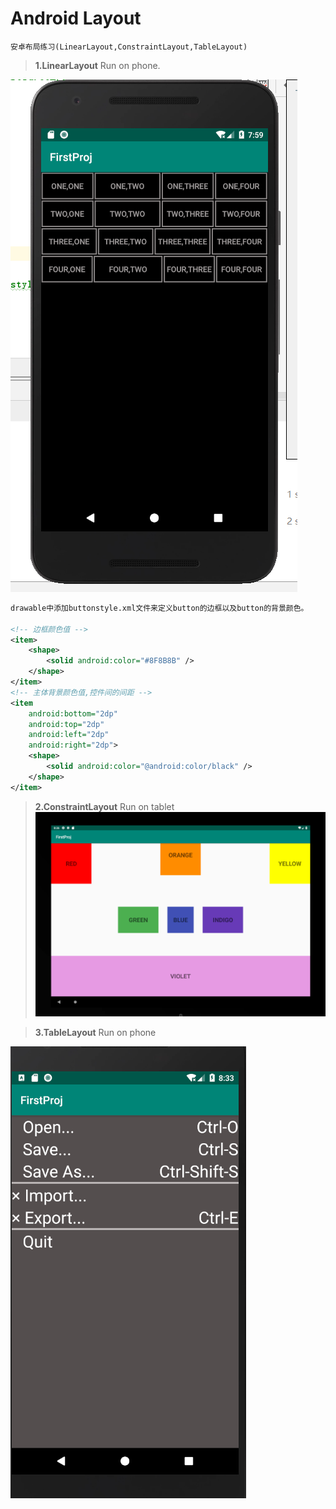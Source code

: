 # Android Layout
	安卓布局练习(LinearLayout,ConstraintLayout,TableLayout)
> **1.LinearLayout**
Run on phone.

![LinearLayout](https://github.com/nomenofear/Android/raw/master/img/LinearLayout.png)

~~~xml
drawable中添加buttonstyle.xml文件来定义button的边框以及button的背景颜色。

<!-- 边框颜色值 -->
<item>
    <shape>
        <solid android:color="#8F8B8B" />
    </shape>
</item>
<!-- 主体背景颜色值,控件间的间距 -->
<item
    android:bottom="2dp"
    android:top="2dp"
    android:left="2dp"
    android:right="2dp">
    <shape>
        <solid android:color="@android:color/black" />
    </shape>
</item>


~~~




> **2.ConstraintLayout**
Run on tablet
 ![Constraint](https://github.com/nomenofear/Android/raw/master/img/Constraint.png)

> **3.TableLayout**
Run on phone

![TableLayout](https://github.com/nomenofear/Android/raw/master/img/TableLayout.png)
